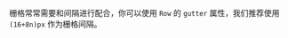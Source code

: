 <!--
order: 1
title:
  zh-CN: 区块间隔
  en-US: Grid Gutter

## zh-CN-->

栅格常常需要和间隔进行配合，你可以使用 `Row` 的 `gutter` 属性，我们推荐使用 `(16+8n)px` 作为栅格间隔。
<!--
## en-US

You can use the `gutter` property of `Row` as grid spacing, we recommend set it to `(16 + 8n) px`.

````html
<ant-row :gutter="16">
  <ant-col class="gutter-row" span="6">
    <div class="gutter-box">.ant-col-6</div>
  </ant-col>
  <ant-col class="gutter-row" span="6">
    <div class="gutter-box">.ant-col-6</div>
  </ant-col>
  <ant-col class="gutter-row" span="6">
    <div class="gutter-box">.ant-col-6</div>
  </ant-col>
  <ant-col class="gutter-row" span="6">
    <div class="gutter-box">.ant-col-6</div>
  </ant-col>
</ant-row>
````

````css
.gutter-example .ant-row > div {
  background: transparent;
  border: 0;
}
.gutter-box {
  background: #00A0E9;
  padding: 5px 0;
}
````-->
